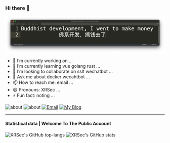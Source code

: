 ### Hi there 👋

![2022-07-06 23.52.23](2022-07-06%2023.52.23.png)

- 🔭 I’m currently working on ...
- 🌱 I’m currently learning vue golang rust ...
- 👯 I’m looking to collaborate on sslt wechatbot ...
- 💬 Ask me about docker wecahtbot ...
- 📫 How to reach me: email ...
- 😄 Pronouns: XRSec ...
- ⚡ Fun fact: noting ...

![about](https://img.shields.io/badge/Ran-Xing-da282a)      ![about](https://img.shields.io/badge/低调求发展-潜心习安全-da282a)        [![Email](https://img.shields.io/badge/Email-Jalapeno1868@outlook.com-da282a)](mailto:Jalapeno1868@outlook.com)        [![My Blog](https://img.shields.io/badge/Blog-xrsec.vercel.app-da282a)](https://xrsec.vercel.app)

---

#### Statistical data   |   Welcome To The Public Account

![XRSec's GitHub top-langs](https://github-readme-stats.vercel.app/api/top-langs/?username=Ran-Xing&layout=compact) ![XRSec's GitHub stats](https://github-readme-stats.vercel.app/api?username=RAN-XING&count_private=true&theme=cobalt)
